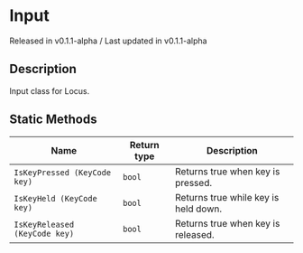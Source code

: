 # Input
<div class = "classInfo">
    Released in v0.1.1-alpha / Last updated in v0.1.1-alpha
</div>

## Description
Input class for Locus.

## Static Methods
| Name                                | Return type   | Description                                                         |
|-------------------------------------|---------------|---------------------------------------------------------------------|
| `IsKeyPressed (KeyCode key)`        | `bool`        | Returns true when key is pressed.                                   |
| `IsKeyHeld (KeyCode key)`           | `bool`        | Returns true while key is held down.                                |
| `IsKeyReleased (KeyCode key)`       | `bool`        | Returns true when key is released.                                  |